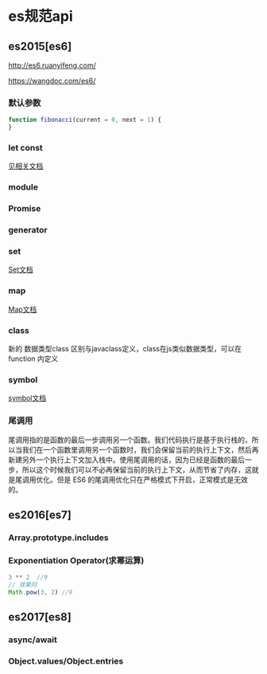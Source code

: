 # es规范api

## es2015[es6]

<http://es6.ruanyifeng.com/>

<https://wangdoc.com/es6/>

### 默认参数

```js
function fibonacci(current = 0, next = 1) {
}
```

### let const

[见相关文档](./let.md)

### module

### Promise

### generator

### set

[Set文档](./set.md)

### map

[Map文档](./map.md)

### class

新的 数据类型class 区别与javaclass定义，class在js类似数据类型，可以在function 内定义

### symbol

[symbol文档](./symbol.md)

### 尾调用

尾调用指的是函数的最后一步调用另一个函数。我们代码执行是基于执行栈的，所以当我们在一个函数里调用另一个函数时，我们会保留当前的执行上下文，然后再新建另外一个执行上下文加入栈中。使用尾调用的话，因为已经是函数的最后一步，所以这个时候我们可以不必再保留当前的执行上下文，从而节省了内存，这就是尾调用优化。但是 ES6 的尾调用优化只在严格模式下开启，正常模式是无效的。

## es2016[es7]

### Array.prototype.includes

### Exponentiation Operator(求幂运算)

```js
3 ** 2  //9
// 效果同
Math.pow(3, 2) //9

```

## es2017[es8]

### async/await

### Object.values/Object.entries
